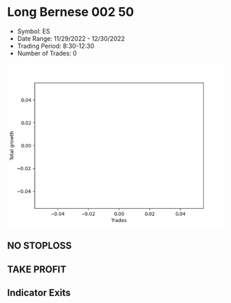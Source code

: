 # Long Bernese 002 50 
- Symbol: ES
- Date Range: 11/29/2022 - 12/30/2022
- Trading Period: 8:30-12:30
- Number of Trades: 0

![Plot](LongBernese00250ES.png)
## NO STOPLOSS














## TAKE PROFIT











## Indicator Exits

